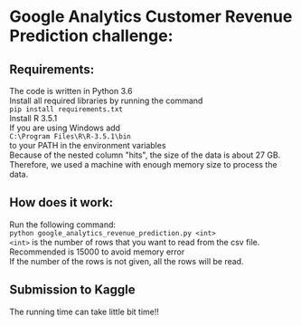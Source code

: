 # Google Analytics Customer Revenue Prediction challenge:

## Requirements:

The code is written in Python 3.6<br />
Install all required libraries by running the command<br />
`pip install requirements.txt`<br />
Install R 3.5.1 <br />
If you are using Windows add<br />
`C:\Program Files\R\R-3.5.1\bin`<br />
to your PATH in the environment variables<br />
Because of the nested column "hits", the size of the data is about 27 GB. Therefore, we used a machine with enough
 memory size to process the data.
 
## How does it work:

Run the following command:<br />
`python google_analytics_revenue_prediction.py <int>`<br />
`<int>` is the number of rows that you want to read from the csv file. Recommended is 15000 to avoid memory error<br />
If the number of the rows is not given, all the rows will be read.
## Submission to Kaggle

The running time can take little bit time!!


